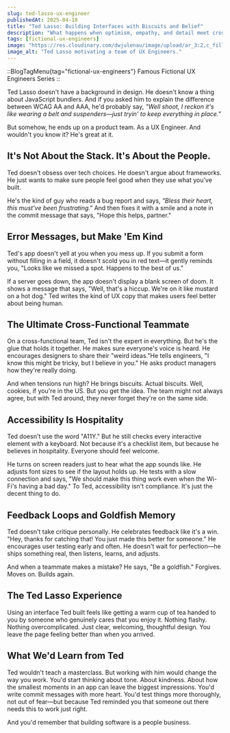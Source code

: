 ```yaml
---
slug: ted-lasso-ux-engineer
publishedAt: 2025-04-18
title: "Ted Lasso: Building Interfaces with Biscuits and Belief"
description: "What happens when optimism, empathy, and detail meet cross-functional teamwork. He's not the most technical—but maybe the most impactful."
tags: [fictional-ux-engineers]
image: "https://res.cloudinary.com/dwjulenau/image/upload/ar_3:2,c_fill,dpr_auto,f_auto,fl_progressive,q_auto/v1745261834/josh-portfolio/assets_task_01jscrb5fefj0rm0p4hzpwcm00_img_0.webp"
image_alt: "Ted Lasso motivating a team of UX Engineers."
---
```

::BlogTagMenu{tag="fictional-ux-engineers"}
Famous Fictional UX Engineers Series
::

Ted Lasso doesn't have a background in design. He doesn't know a thing about JavaScript bundlers. And if you asked him to explain the difference between WCAG AA and AAA, he'd probably say, <em>"Well shoot, I reckon it's like wearing a belt and suspenders—just tryin' to keep everything in place."</em>

But somehow, he ends up on a product team. As a UX Engineer. And wouldn't you know it? He's great at it.

## It's Not About the Stack. It's About the People.
Ted doesn't obsess over tech choices. He doesn't argue about frameworks. He just wants to make sure people feel good when they use what you've built.

He's the kind of guy who reads a bug report and says, <em>"Bless their heart, this must've been frustrating."</em> And then fixes it with a smile and a note in the commit message that says, "Hope this helps, partner."

## Error Messages, but Make 'Em Kind
Ted's app doesn't yell at you when you mess up. If you submit a form without filling in a field, it doesn't scold you in red text—it gently reminds you, "Looks like we missed a spot. Happens to the best of us."

If a server goes down, the app doesn't display a blank screen of doom. It shows a message that says, "Well, that's a hiccup. We're on it like mustard on a hot dog." Ted writes the kind of UX copy that makes users feel better about being human.

## The Ultimate Cross-Functional Teammate
On a cross-functional team, Ted isn't the expert in everything. But he's the glue that holds it together. He makes sure everyone's voice is heard. He encourages designers to share their "weird ideas."He tells engineers, "I know this might be tricky, but I believe in you." He asks product managers how they're really doing.

And when tensions run high? He brings biscuits. Actual biscuits. Well, cookies, if you're in the US. But you get the idea. The team might not always agree, but with Ted around, they never forget they're on the same side.

## Accessibility Is Hospitality
Ted doesn't use the word "A11Y." But he still checks every interactive element with a keyboard. Not because it's a checklist item, but because he believes in hospitality. Everyone should feel welcome.

He turns on screen readers just to hear what the app sounds like. He adjusts font sizes to see if the layout holds up. He tests with a slow connection and says, "We should make this thing work even when the Wi-Fi's having a bad day." To Ted, accessibility isn't compliance. It's just the decent thing to do.

## Feedback Loops and Goldfish Memory
Ted doesn't take critique personally. He celebrates feedback like it's a win. "Hey, thanks for catching that! You just made this better for someone." He encourages user testing early and often. He doesn't wait for perfection—he ships something real, then listens, learns, and adjusts.

And when a teammate makes a mistake? He says, "Be a goldfish." Forgives. Moves on. Builds again.

## The Ted Lasso Experience
Using an interface Ted built feels like getting a warm cup of tea handed to you by someone who genuinely cares that you enjoy it. Nothing flashy. Nothing overcomplicated. Just clear, welcoming, thoughtful design. You leave the page feeling better than when you arrived.

## What We'd Learn from Ted
Ted wouldn't teach a masterclass. But working with him would change the way you work. You'd start thinking about tone. About kindness. About how the smallest moments in an app can leave the biggest impressions. You'd write commit messages with more heart. You'd test things more thoroughly, not out of fear—but because Ted reminded you that someone out there needs this to work just right.

And you'd remember that building software is a people business.
